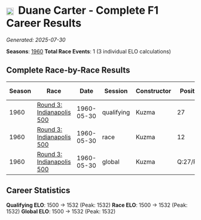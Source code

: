 # <img src="https://upload.wikimedia.org/wikipedia/commons/a/a4/Flag_of_the_United_States.svg" alt="United States" width="20" height="auto" style="vertical-align: middle; margin-right: 5px;" onerror="this.outerHTML='🇺🇸'; this.style.marginRight='5px';"/> Duane Carter - Complete F1 Career Results

*Generated: 2025-07-30*

**Seasons**: [1960](../results/1960-season-report.md)
**Total Race Events**: 1 (3 individual ELO calculations)

## Complete Race-by-Race Results

| Season | Race | Date | Session | Constructor | Position | Starting ELO | ELO Change | Final ELO | Teammate |
|--------|------|------|---------|-------------|----------|--------------|------------|-----------|----------|
| 1960 | [Round 3: Indianapolis 500](../results/1960-season-report.md#round-3-indianapolis-500) | 1960-05-30 | qualifying | Kuzma | 27 | 1500 | +32 | 1532 | <img src="https://upload.wikimedia.org/wikipedia/commons/a/a4/Flag_of_the_United_States.svg" alt="United States" width="20" height="auto" style="vertical-align: middle; margin-right: 5px;" onerror="this.outerHTML='🇺🇸'; this.style.marginRight='5px';"/> Bill Homeier |
| 1960 | [Round 3: Indianapolis 500](../results/1960-season-report.md#round-3-indianapolis-500) | 1960-05-30 | race | Kuzma | 12 | 1500 | +32 | 1532 | <img src="https://upload.wikimedia.org/wikipedia/commons/a/a4/Flag_of_the_United_States.svg" alt="United States" width="20" height="auto" style="vertical-align: middle; margin-right: 5px;" onerror="this.outerHTML='🇺🇸'; this.style.marginRight='5px';"/> Bill Homeier |
| 1960 | [Round 3: Indianapolis 500](../results/1960-season-report.md#round-3-indianapolis-500) | 1960-05-30 | global | Kuzma | Q:27/R:12 | 1500 | +32 | 1532 | <img src="https://upload.wikimedia.org/wikipedia/commons/a/a4/Flag_of_the_United_States.svg" alt="United States" width="20" height="auto" style="vertical-align: middle; margin-right: 5px;" onerror="this.outerHTML='🇺🇸'; this.style.marginRight='5px';"/> Bill Homeier |

## Career Statistics

**Qualifying ELO**: 1500 → 1532 (Peak: 1532)
**Race ELO**: 1500 → 1532 (Peak: 1532)
**Global ELO**: 1500 → 1532 (Peak: 1532)
